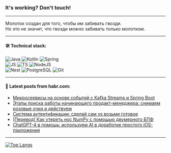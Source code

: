 ### It's working? Don't touch!

---
Молоток создан для того, чтобы им забивать гвозди. <br>
Но это не значит, что гвозди можно забивать только молотком.

---

#### 🛠️ Technical stack:

![Java](https://img.shields.io/badge/Java-informational?logo=Oracle&style=flat&logoColor=white&color=FF4500)
![Kotlin](https://img.shields.io/badge/Kotlin-informational?logo=Kotlin&style=flat&logoColor=white&color=774D97)
![Spring](https://img.shields.io/badge/SpringBoot-informational?logo=SpringBoot&style=flat&logoColor=white&color=6DB33F) <br>
![JS](https://img.shields.io/badge/JS-informational?logo=javaScript&style=flat&logoColor=black&color=F7Df1E)
![TS](https://img.shields.io/badge/TypeScript-informational?logo=typeScript&style=flat&logoColor=black&color=0667A8)
![NodeJS](https://img.shields.io/badge/NodeJS-informational?logo=node.js&style=flat&logoColor=white&color=70A760) <br>
![Nest](https://img.shields.io/badge/NestJS-informational?logo=NestJS&style=flat&logoColor=white&color=E0234E)
![PostgreSQL](https://img.shields.io/badge/PostgreSQL-informational?logo=PostgreSQL&style=flat&logoColor=white&color=DAA520)
![Git](https://img.shields.io/badge/Git-informational?logo=git&style=flat&logoColor=white&color=778899)

___

#### 💬 Latest posts from habr.com:

<!-- BLOG-POST-LIST:START -->
- [Микросервисы на основе событий с Kafka Streams и Spring Boot](https://habr.com/ru/articles/775900/?utm_source=habrahabr&utm_medium=rss&utm_campaign=775900)
- [Этапы поиска работы начинающего продакт-менеджера: снимаем розовые очки и действуем](https://habr.com/ru/articles/775892/?utm_source=habrahabr&utm_medium=rss&utm_campaign=775892)
- [Система аутентификации: сделай сам vs возьми готовое](https://habr.com/ru/companies/sberbank/articles/775840/?utm_source=habrahabr&utm_medium=rss&utm_campaign=775840)
- [[Перевод] Как утереть нос NumPy с помощью двумерного БПФ](https://habr.com/ru/companies/otus/articles/775888/?utm_source=habrahabr&utm_medium=rss&utm_campaign=775888)
- [ChatGPT-4 в помощь: используем AI в доработке простого iOS-приложения](https://habr.com/ru/companies/lamoda/articles/775162/?utm_source=habrahabr&utm_medium=rss&utm_campaign=775162)
<!-- BLOG-POST-LIST:END -->

---
[![Top Langs](https://github-readme-stats-git-master-advtsetting-gmailcom.vercel.app/api/top-langs/?username=zloylis&langs_count=10&hide_title=false&title_color=e6edf3&size_weight=0.5&count_weight=0.5&layout=compact&hide_border=true&theme=dracula)](https://github.com/zloylis)

<!-- ![GitHub stats](https://github-readme-stats-git-master-advtsetting-gmailcom.vercel.app/api?username=zloylis&show_icons=true&hide_border=true&theme=dracula&hide_title=true&include_all_commits=true&count_private=true&hide=contribs&hide_rank=true) -->
